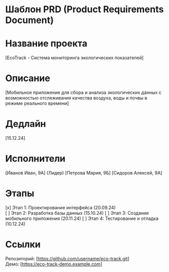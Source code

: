 # Шаблон PRD (Product Requirements Document)
<!-- 
ИНСТРУКЦИИ ПО ИСПОЛЬЗОВАНИЮ ШАБЛОНА:
1. Замените все примеры в квадратных скобках [Пример] на ваши реальные данные
2. Удалите эти инструкции после заполнения шаблона
3. Сохраните файл с названием вашего проекта, например "PRD_МойПроект.md"
4. Все разделы обязательны к заполнению
-->

# Название проекта
[EcoTrack - Система мониторинга экологических показателей]

# Описание  
<!-- Краткое описание проекта (1-2 предложения) -->
[Мобильное приложение для сбора и анализа экологических данных с возможностью отслеживания качества воздуха, воды и почвы в режиме реального времени]

# Дедлайн 
<!-- Укажите финальную дату завершения проекта в формате ДД.ММ.ГГ -->
[15.12.24]

# Исполнители  
<!-- Укажите всех участников проекта в формате [Фамилия Имя, Класс] -->
<!-- Отметьте лидера проекта, добавив (Лидер) после его имени -->
[Иванов Иван, 9А] (Лидер) 
[Петрова Мария, 9Б]
[Сидоров Алексей, 9А]

# Этапы  
<!-- Перечислите основные этапы проекта с датами завершения -->
<!-- Используйте [x] для выполненных этапов и [ ] для невыполненных -->
[x] Этап 1: Проектирование интерфейса (20.09.24)  
[ ] Этап 2: Разработка базы данных (15.10.24) 
[ ] Этап 3: Создание мобильного приложения (20.11.24)
[ ] Этап 4: Тестирование и отладка (10.12.24)

# Ссылки  
<!-- Добавьте ссылки на репозиторий, демо-версию, документацию и т.д. -->
Репозиторий: [https://github.com/username/eco-track.git]  
Демо: [https://eco-track-demo.example.com]
